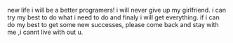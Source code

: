 new life i will be a better programers!
i will never give up my girlfriend.
i can try my best to do what i need to do and finaly i will get everything.
if i can do my best to get some new successes, please come back and stay with me ,i cannt live with out u.
